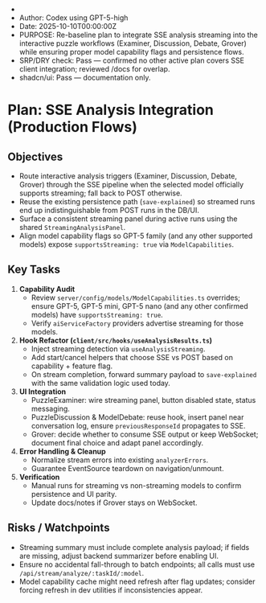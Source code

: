 *
* Author: Codex using GPT-5-high
* Date: 2025-10-10T00:00:00Z
* PURPOSE: Re-baseline plan to integrate SSE analysis streaming into the interactive puzzle workflows (Examiner, Discussion, Debate, Grover) while ensuring proper model capability flags and persistence flows.
* SRP/DRY check: Pass — confirmed no other active plan covers SSE client integration; reviewed /docs for overlap.
* shadcn/ui: Pass — documentation only.

# Plan: SSE Analysis Integration (Production Flows)

## Objectives
- Route interactive analysis triggers (Examiner, Discussion, Debate, Grover) through the SSE pipeline when the selected model officially supports streaming; fall back to POST otherwise.
- Reuse the existing persistence path (`save-explained`) so streamed runs end up indistinguishable from POST runs in the DB/UI.
- Surface a consistent streaming panel during active runs using the shared `StreamingAnalysisPanel`.
- Align model capability flags so GPT-5 family (and any other supported models) expose `supportsStreaming: true` via `ModelCapabilities`.

## Key Tasks
1. **Capability Audit**
   - Review `server/config/models/ModelCapabilities.ts` overrides; ensure GPT-5, GPT-5 mini, GPT-5 nano (and any other confirmed models) have `supportsStreaming: true`.
   - Verify `aiServiceFactory` providers advertise streaming for those models.
2. **Hook Refactor (`client/src/hooks/useAnalysisResults.ts`)**
   - Inject streaming detection via `useAnalysisStreaming`.
   - Add start/cancel helpers that choose SSE vs POST based on capability + feature flag.
   - On stream completion, forward summary payload to `save-explained` with the same validation logic used today.
3. **UI Integration**
   - PuzzleExaminer: wire streaming panel, button disabled state, status messaging.
   - PuzzleDiscussion & ModelDebate: reuse hook, insert panel near conversation log, ensure `previousResponseId` propagates to SSE.
   - Grover: decide whether to consume SSE output or keep WebSocket; document final choice and adapt panel accordingly.
4. **Error Handling & Cleanup**
   - Normalize stream errors into existing `analyzerErrors`.
   - Guarantee EventSource teardown on navigation/unmount.
5. **Verification**
   - Manual runs for streaming vs non-streaming models to confirm persistence and UI parity.
   - Update docs/notes if Grover stays on WebSocket.

## Risks / Watchpoints
- Streaming summary must include complete analysis payload; if fields are missing, adjust backend summarizer before enabling UI.
- Ensure no accidental fall-through to batch endpoints; all calls must use `/api/stream/analyze/:taskId/:model`.
- Model capability cache might need refresh after flag updates; consider forcing refresh in dev utilities if inconsistencies appear.
